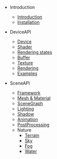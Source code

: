 - Introduction

  - [Introduction](en/intro.md)
  - [Installation](en/installation.md)

- DeviceAPI

  - [Device](en/device.md)
  - [Shader](en/shader.md)
  - [Rendering states](en/renderstate.md)
  - [Buffer](en/buffer.md)
  - [Texture](en/texture.md)
  - [Rendering](en/drawcall.md)
  - [Examples](en/devicesamples.md)

- SceneAPI

  - [Framework](en/scene-basic.md)
  - [Mesh & Material](en/mesh-material.md)
  - [SceneGraph](en/scene-graph.md)
  - [Lighting](en/lighting.md)
  - [Shadow](en/shadow.md)
  - [Animation](en/animation.md)
  - [PostProcessing](en/posteffect.md)
  - Nature
    - [Terrain](en/terrain.md)
    - [Sky](en/sky.md)
    - [Fog](en/fog.md)
    - [Water](en/water.md)

